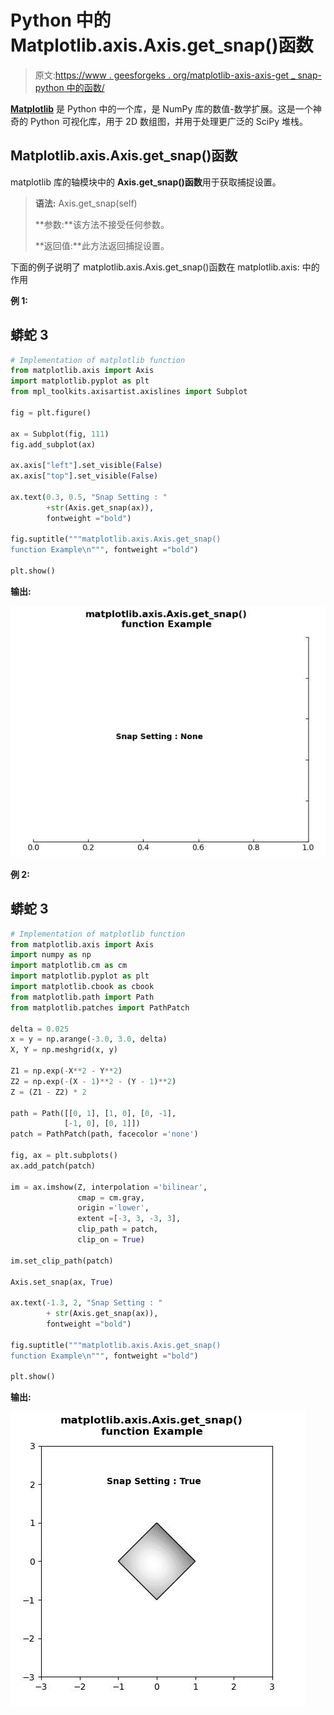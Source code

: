 # Python 中的 Matplotlib.axis.Axis.get_snap()函数

> 原文:[https://www . geesforgeks . org/matplotlib-axis-axis-get _ snap-python 中的函数/](https://www.geeksforgeeks.org/matplotlib-axis-axis-get_snap-function-in-python/)

[**Matplotlib**](https://www.geeksforgeeks.org/python-introduction-matplotlib/) 是 Python 中的一个库，是 NumPy 库的数值-数学扩展。这是一个神奇的 Python 可视化库，用于 2D 数组图，并用于处理更广泛的 SciPy 堆栈。

## Matplotlib.axis.Axis.get_snap()函数

matplotlib 库的轴模块中的 **Axis.get_snap()函数**用于获取捕捉设置。

> **语法:** Axis.get_snap(self)
> 
> **参数:**该方法不接受任何参数。
> 
> **返回值:**此方法返回捕捉设置。

下面的例子说明了 matplotlib.axis.Axis.get_snap()函数在 matplotlib.axis:
中的作用

**例 1:**

## 蟒蛇 3

```py
# Implementation of matplotlib function
from matplotlib.axis import Axis
import matplotlib.pyplot as plt  
from mpl_toolkits.axisartist.axislines import Subplot  

fig = plt.figure()  

ax = Subplot(fig, 111)  
fig.add_subplot(ax)  

ax.axis["left"].set_visible(False)  
ax.axis["top"].set_visible(False)  

ax.text(0.3, 0.5, "Snap Setting : "
        +str(Axis.get_snap(ax)),   
        fontweight ="bold") 

fig.suptitle("""matplotlib.axis.Axis.get_snap()
function Example\n""", fontweight ="bold")  

plt.show()
```

**输出:**

![](img/155bc954f475d02b93e08f7b5b655122.png)

**例 2:**

## 蟒蛇 3

```py
# Implementation of matplotlib function
from matplotlib.axis import Axis
import numpy as np  
import matplotlib.cm as cm  
import matplotlib.pyplot as plt  
import matplotlib.cbook as cbook  
from matplotlib.path import Path  
from matplotlib.patches import PathPatch  

delta = 0.025
x = y = np.arange(-3.0, 3.0, delta)  
X, Y = np.meshgrid(x, y)  

Z1 = np.exp(-X**2 - Y**2)  
Z2 = np.exp(-(X - 1)**2 - (Y - 1)**2)  
Z = (Z1 - Z2) * 2

path = Path([[0, 1], [1, 0], [0, -1],   
            [-1, 0], [0, 1]])  
patch = PathPatch(path, facecolor ='none')  

fig, ax = plt.subplots()  
ax.add_patch(patch)  

im = ax.imshow(Z, interpolation ='bilinear',  
               cmap = cm.gray,  
               origin ='lower',  
               extent =[-3, 3, -3, 3],  
               clip_path = patch,   
               clip_on = True)  

im.set_clip_path(patch)  

Axis.set_snap(ax, True)  

ax.text(-1.3, 2, "Snap Setting : "
        + str(Axis.get_snap(ax)),  
        fontweight ="bold") 

fig.suptitle("""matplotlib.axis.Axis.get_snap()
function Example\n""", fontweight ="bold")  

plt.show()
```

**输出:**

![](img/bfd80109c5c7e01daf397cef94cc4440.png)